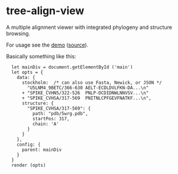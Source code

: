 # tree-align-view

A multiple alignment viewer with integrated phylogeny and structure browsing.

For usage see the [demo](https://ihh.github.io/tree-align-view/html/demo.html) ([source](html/demo.html)).

Basically something like this:

~~~~
  let mainDiv = document.getElementById ('main')
  let opts = {
    data: {
      stockholm:  /* can also use Fasta, Newick, or JSON */
        "U5LNM4_9BETC/366-630 AELT-ECDLDVLFKN-DA...\n"
      + "SPIKE_CVHN5/322-526  PNLP-DCDIDNWLNNVSV...\n"
      + "SPIKE_CVHSA/317-569  PNITNLCPFGEVFNATKF...\n",
      structure: {
        "SPIKE_CVHSA/317-569": {
          path: "pdb/5wrg.pdb",
          startPos: 317,
          chain: 'A'
        }
      }
    },
    config: {
      parent: mainDiv
    }
  }
  render (opts)
~~~~
